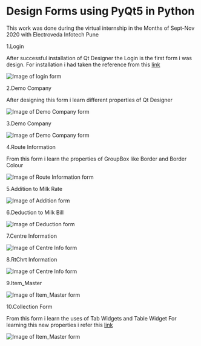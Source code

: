 # **Design Forms using PyQt5 in Python**
 This work was done during the virtual internship in the Months of Sept-Nov 2020 with Electroveda Infotech Pune

1.Login

After successful installation of Qt Designer the Login is the first form i was design.
For installation i had taken the reference from this [link](https://www.programmersought.com/article/5165681028/)

![Image of login form ](/Esnaps/Login.png)

2.Demo Company

After designing this form i learn different properties of Qt Designer

![Image of Demo Company form ](/Esnaps/Company.png)

3.Demo Company

![Image of Demo Company form ](/Esnaps/Company_demo1.png)

4.Route Information

From this form i learn the properties of GroupBox like Border and Border Colour

![Image of Route Information form ](/Esnaps/Route_info.png)

5.Addition to Milk Rate

![Image of Addition form ](/Esnaps/Addition.png)

6.Deduction to Milk Bill

![Image of Deduction form ](/Esnaps/Deduction.png)

7.Centre Information

![Image of Centre Info form ](/Esnaps/Centre.png)

8.RtChrt Information

![Image of Centre Info form ](/Esnaps/RtChrt_Info.png)

9.Item_Master

![Image of Item_Master form ](/Esnaps/Item_master.png)

10.Collection Form

From this form i learn the uses of Tab Widgets and Table Widget
For learning this new properties i refer this 
 [link](https://doc.qt.io/archives/qt-4.8/designer-using-containers.html)

 ![Image of Item_Master form ](/Esnaps/Collection.png)
